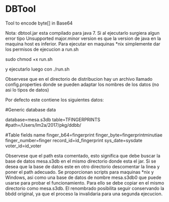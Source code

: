 # DBTool
Tool to encode byte[] in Base64

Nota: dbtool.jar esta compilado para java 7. Si al ejecutarlo surgiera algun error tipo Unsupported major.minor version
es que la version de java en la maquina host es inferior.
Para ejecutar en maquinas *nix simplemente dar los permisos de ejecucion a run.sh

 sudo chmod +x run.sh

 y ejecutarlo luego con ./run.sh

Observese que en el directorio de distribucion hay un archivo llamado config.properties donde se pueden adaptar los
nombres de los datos (no asi lo tipos de datos)

Por defecto este contiene los siguientes datos:

#Generic database data

database=mesa.s3db
table=TFINGERPRINTS
#path=/Users/lm2a/2017/pkg/ddbb/

#Table fields name
finger_b64=fingerprint
finger_byte=fingerprintminutiae
finger_number=finger
record_id=id_fingerprint
sys_date=sysdate
voter_id=id_voter

Observese que el path esta comentado, esto significa que debe buscar la base de datos mesa.s3db en el mismo directorio donde esta
el jar.
Si se desea que la base de datos este en otro directorio descomentar la linea y poner el path adecuado.
Se proporcionan scripts para maquinas *nix y Windows, asi como una base de datos de nombre mesa.s3db0 que puede usarse para probar
el funcionamiento. Para ello se debe copiar en el mismo directorio como mesa.s3db. El renombrado posibilita seguir conservando la bbdd original, ya que
el proceso la invalidaria para una segunda ejecucion.

